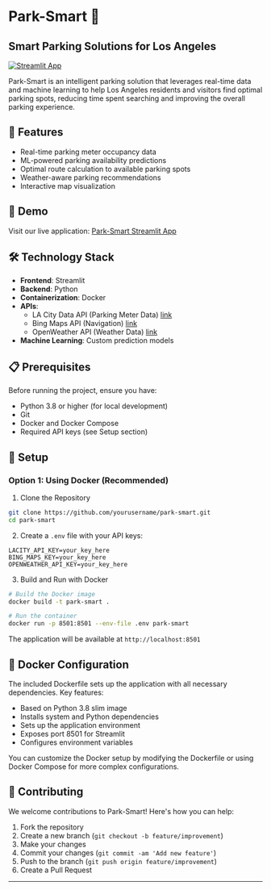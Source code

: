 # Park-Smart 🚗

## Smart Parking Solutions for Los Angeles

[![Streamlit App](https://static.streamlit.io/badges/streamlit_badge_black_white.svg)](https://downtown-la-parking-solution.streamlit.app/)

Park-Smart is an intelligent parking solution that leverages real-time data and machine learning to help Los Angeles residents and visitors find optimal parking spots, reducing time spent searching and improving the overall parking experience.

## 🎯 Features

- Real-time parking meter occupancy data
- ML-powered parking availability predictions
- Optimal route calculation to available parking spots
- Weather-aware parking recommendations
- Interactive map visualization

## 🚀 Demo

Visit our live application: [Park-Smart Streamlit App](https://parking-smart.streamlit.app/)

## 🛠️ Technology Stack

- **Frontend**: Streamlit
- **Backend**: Python
- **Containerization**: Docker
- **APIs**:
  - LA City Data API (Parking Meter Data) <a href="https://data.lacity.org/Transportation/LADOT-Parking-Meter-Occupancy/e7h6-4a3e/about_data" target=_blank>link</a>
  - Bing Maps API (Navigation) <a href="https://www.microsoft.com/en-us/maps/bing-maps/choose-your-bing-maps-api" target=_blank>link</a>
  - OpenWeather API (Weather Data) <a href="https://openweathermap.org/api" target=_blank>link</a>
- **Machine Learning**: Custom prediction models

## 📋 Prerequisites

Before running the project, ensure you have:

- Python 3.8 or higher (for local development)
- Git
- Docker and Docker Compose
- Required API keys (see Setup section)

## 🔧 Setup

### Option 1: Using Docker (Recommended)

1. Clone the Repository
```bash
git clone https://github.com/yourusername/park-smart.git
cd park-smart
```

2. Create a `.env` file with your API keys:
```env
LACITY_API_KEY=your_key_here
BING_MAPS_KEY=your_key_here
OPENWEATHER_API_KEY=your_key_here
```

3. Build and Run with Docker
```bash
# Build the Docker image
docker build -t park-smart .

# Run the container
docker run -p 8501:8501 --env-file .env park-smart
```

The application will be available at `http://localhost:8501`


## 🐳 Docker Configuration

The included Dockerfile sets up the application with all necessary dependencies. Key features:

- Based on Python 3.8 slim image
- Installs system and Python dependencies
- Sets up the application environment
- Exposes port 8501 for Streamlit
- Configures environment variables

You can customize the Docker setup by modifying the Dockerfile or using Docker Compose for more complex configurations.

## 🤝 Contributing

We welcome contributions to Park-Smart! Here's how you can help:

1. Fork the repository
2. Create a new branch (`git checkout -b feature/improvement`)
3. Make your changes
4. Commit your changes (`git commit -am 'Add new feature'`)
5. Push to the branch (`git push origin feature/improvement`)
6. Create a Pull Request

---






